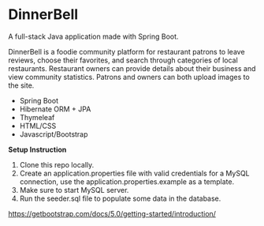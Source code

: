# DinnerBell

A full-stack Java application made with Spring Boot.

DinnerBell is a foodie community platform for restaurant patrons to leave reviews, choose their favorites, and search through categories of local restaurants. Restaurant owners can provide details about their business and view community statistics. Patrons and owners can both upload images to the site.

<ul>
  <li>Spring Boot</li>
  <li>Hibernate ORM + JPA</li>
  <li>Thymeleaf</li>
  <li>HTML/CSS</li>
  <li>Javascript/Bootstrap</li>
</ul>

<strong>Setup Instruction</strong>
<ol>
  <li>Clone this repo locally.</li>
<li>Create an application.properties file with valid credentials for a MySQL connection, use the application.properties.example as a template.
  </li>
<li>Make sure to start MySQL server.</li>
<li>Run the seeder.sql file to populate some data in the database.</li>
</ol>

https://getbootstrap.com/docs/5.0/getting-started/introduction/
